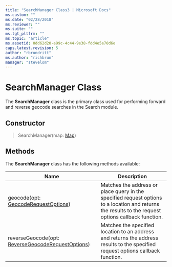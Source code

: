 ```yaml
---
title: "SearchManager Class3 | Microsoft Docs"
ms.custom: ""
ms.date: "02/28/2018"
ms.reviewer: ""
ms.suite: ""
ms.tgt_pltfrm: ""
ms.topic: "article"
ms.assetid: 0dd62d20-e99c-4c44-9e38-fdd4e5e70d6e
caps.latest.revision: 5
author: "rbrundritt"
ms.author: "richbrun"
manager: "stevelom"
---
```

# SearchManager Class
The **SearchManager** class is the primary class used for performing forward and reverse geocode searches in the Search module. 

## Constructor

> SearchManager(map: [Map](Map%20Class.md))

## Methods

The **SearchManager** class has the following methods available:

Name                                          | Description
--------------------------------------------- | ------------------------
geocode(opt: [GeocodeRequestOptions](https://msdn.microsoft.com/library/mt712822.aspx))                  | Matches the address or place query in the specified request options to a location and returns the results to the request options callback function.
reverseGeocode(opt: [ReverseGeocodeRequestOptions](https://msdn.microsoft.com/library/mt712816.aspx))    | Matches the specified location to an address and returns the address results to the specified request options callback function.
